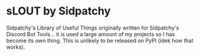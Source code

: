 # sLOUT by Sidpatchy
Sidpatchy's Library of Useful Things originally written for Sidpatchy's Discord Bot Tools... it is used a large amount of my projects so I has become its own thing. This is unlikely to be released on PyPI (idek how that works).
